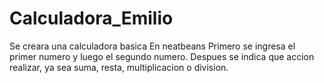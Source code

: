 # Calculadora_Emilio
Se creara una calculadora basica
En neatbeans
Primero se ingresa el primer numero y luego el segundo numero.
Despues se indica que accion realizar, ya sea suma, resta, multiplicacion o division.
